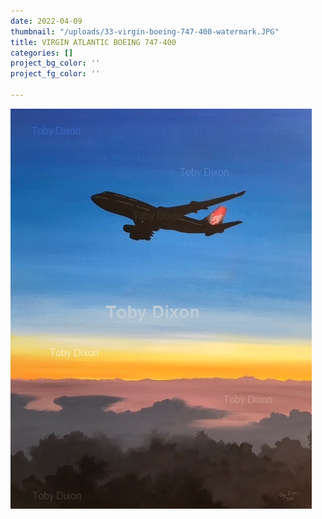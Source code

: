 ```yaml
---
date: 2022-04-09
thumbnail: "/uploads/33-virgin-boeing-747-400-watermark.JPG"
title: VIRGIN ATLANTIC BOEING 747-400
categories: []
project_bg_color: ''
project_fg_color: ''

---
```

![](/uploads/33-virgin-boeing-747-400-watermark.JPG)